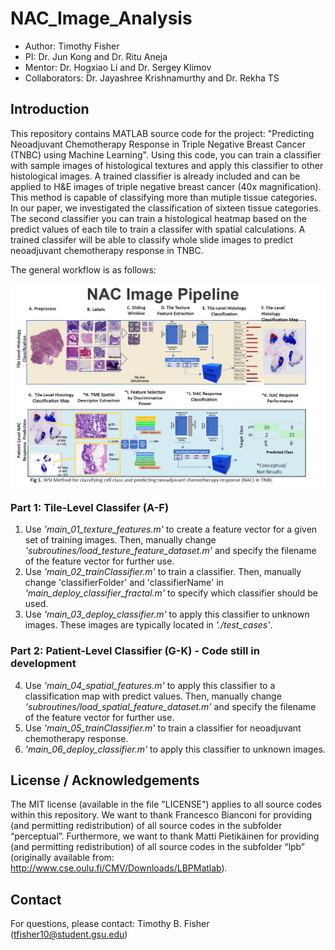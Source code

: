 # NAC_Image_Analysis
- Author: Timothy Fisher
- PI: Dr. Jun Kong and Dr. Ritu Aneja
- Mentor: Dr. Hogxiao Li and Dr. Sergey Klimov
- Collaborators: Dr. Jayashree Krishnamurthy and Dr. Rekha TS

## Introduction
This repository contains MATLAB source code for the project: "Predicting Neoadjuvant Chemotherapy Response in Triple Negative Breast Cancer (TNBC) using Machine Learning". Using this code, you can train a classifier with sample images of histological textures and apply this classifier to other histological images. A trained classifier is already included and can be applied to H&E images of triple negative breast cancer (40x magnification).  This method is capable of classifying more than mutiple tissue categories. In our paper, we investigated the classification of sixteen tissue categories. The second classifier you can train a histological heatmap based on the predict values of each tile to train a classifer with spatial calculations. A trained classifer will be able to classify whole slide images to predict neoadjuvant chemotherapy response in TNBC. 


The general workflow is as follows:

<p align="center"> 
   <img src="https://github.com/timothyfisherphd/NAC_Image_Analysis/blob/master/Small_NAC_Pipeline.png" align="center">


### Part 1: Tile-Level Classifer (A-F)
1. Use *'main_01_texture_features.m'* to create a feature vector for a given set of training images. Then, manually change *'subroutines/load_testure_feature_dataset.m'* and specify the filename of the feature vector for further use.
2. Use *'main_02_trainClassifier.m'* to train a classifier. Then, manually change 'classifierFolder' and 'classifierName' in *'main_deploy_classifier_fractal.m'* to specify which classifier should be used.
3. Use *'main_03_deploy_classifier.m'* to apply this classifier to unknown images. These images are typically located in *'./test_cases'*.
### Part 2: Patient-Level Classifier (G-K) - Code still in development
4. Use *'main_04_spatial_features.m'* to apply this classifier to a classification map with predict values.  Then, manually change *'subroutines/load_spatial_feature_dataset.m'* and specify the filename of the feature vector for further use.
5. Use *'main_05_trainClassifier.m'* to train a classifier for neoadjuvant chemotherapy response.
6. *'main_06_deploy_classifier.m'* to apply this classifier to unknown images. 


## License / Acknowledgements

The MIT license (available in the file "LICENSE") applies to all source codes within this repository. We want to thank Francesco Bianconi for providing (and permitting redistribution) of all source codes in the subfolder “perceptual”. Furthermore, we want to thank Matti Pietikäinen for providing (and permitting redistribution) of all source codes in the subfolder “lpb” (originally available from: http://www.cse.oulu.fi/CMV/Downloads/LBPMatlab).

## Contact
For questions, please contact: Timothy B. Fisher (tfisher10@student.gsu.edu)
